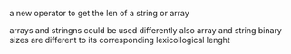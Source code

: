 a new operator to get the len of a string or array

arrays and stringns could be used differently
also array and string binary sizes are different to its corresponding lexicollogical lenght